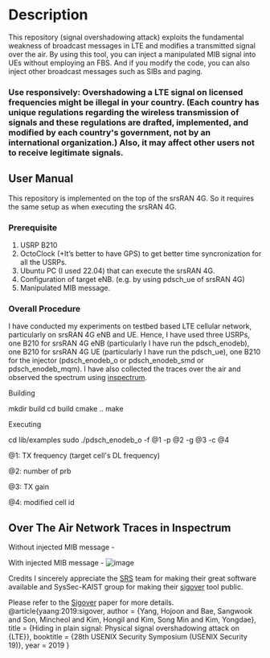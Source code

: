 # Description

This repository (signal overshadowing attack) exploits the fundamental weakness of broadcast messages in LTE and modifies a transmitted signal over the air. By using this tool, you can inject a manipulated MIB signal into UEs without employing an FBS. And if you modify the code, you can also inject other broadcast messages such as SIBs and paging.

### Use responsively: Overshadowing a LTE signal on licensed frequencies might be illegal in your country. (Each country has unique regulations regarding the wireless transmission of signals and these regulations are drafted, implemented, and modified by each country's government, not by an international organization.) Also, it may affect other users not to receive legitimate signals.

## User Manual
This repository is implemented on the top of the srsRAN 4G. So it requires the same setup as when executing the srsRAN 4G.

### Prerequisite
1. USRP B210
2. OctoClock (+It’s better to have GPS) to get better time syncronization for all the USRPs.
3. Ubuntu PC (I used 22.04) that can execute the srsRAN 4G.
4. Configuration of target eNB. (e.g. by using pdsch_ue of srsRAN 4G)
5. Manipulated MIB message.

### Overall Procedure
I have conducted my experiments on testbed based LTE cellular network, particularly on srsRAN 4G eNB and UE. Hence, I have used three USRPs, one B210 for srsRAN 4G eNB (particularly I have run the pdsch_enodeb), one B210 for srsRAN 4G UE (particularly I have run the pdsch_ue), one B210 for the injector (pdsch_enodeb_o or pdsch_enodeb_smd or pdsch_enodeb_mqm). I have also collected the traces over the air and observed the spectrum using [inspectrum](https://github.com/miek/inspectrum).

Building

mkdir build
cd build
cmake ..
make

Executing

cd lib/examples
sudo ./pdsch_enodeb_o -f @1 -p @2 -g @3 -c @4

@1: TX frequency (target cell's DL frequency)

@2: number of prb

@3: TX gain

@4: modified cell id

## Over The Air Network Traces in Inspectrum
Without injected MIB message - 

With injected MIB message - 
![image](https://github.com/user-attachments/assets/30e9470f-28b7-492d-a805-313a642c16b5)

Credits
I sincerely appreciate the [SRS](https://srs.io/) team for making their great software available and SysSec-KAIST group for making their [sigover](https://github.com/SysSec-KAIST/sigover_injector?tab=readme-ov-file) tool public.

Please refer to the [Sigover](https://syssec.kaist.ac.kr/pub/2019/sec19-yang-hojoon.pdf) paper for more details.
@article{yaang:2019:sigover,
  author = {Yang, Hojoon and Bae, Sangwook and Son, Mincheol and Kim, Hongil and Kim, Song Min and Kim, Yongdae},
  title = {Hiding in plain signal: Physical signal overshadowing attack on {LTE}},
  booktitle = {28th USENIX Security Symposium (USENIX Security 19)},
  year = 2019
}
